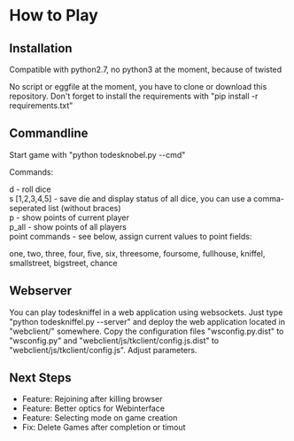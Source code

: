 How to Play
============

Installation
-------------

Compatible with python2.7, no python3 at the moment, because of twisted

No script or eggfile at the moment, you have to clone or download this repository. Don't forget to install the requirements with "pip install -r requirements.txt"

Commandline
------------

Start game with "python todesknobel.py --cmd"

Commands:

d - roll dice  
s [1,2,3,4,5] - save die and display status of all dice, you can use a comma-seperated list (without braces)  
p - show points of current player  
p_all - show points of all players  
point commands - see below, assign current values to point fields:

one, two, three, four, five, six, threesome, foursome, fullhouse, kniffel, smallstreet, bigstreet, chance

Webserver
----------

You can play todeskniffel in a web application using websockets. Just type "python todeskniffel.py --server" and deploy the web application located in "webclient/" somewhere. Copy the configuration files "wsconfig.py.dist" to "wsconfig.py" and "webclient/js/tkclient/config.js.dist" to "webclient/js/tkclient/config.js". Adjust parameters.

Next Steps
------------

- Feature: Rejoining after killing browser
- Feature: Better optics for Webinterface
- Feature: Selecting mode on game creation
- Fix: Delete Games after completion or timout
